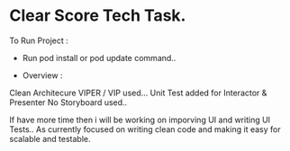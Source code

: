 # Clear Score Tech Task.


To Run Project : 

- Run pod install or pod update command.. 


- Overview :

 Clean Architecure VIPER / VIP used...
 Unit Test added for Interactor & Presenter
 No Storyboard used..


If have more time then i will be working on imporving UI and writing UI Tests.. As currently focused on writing clean code and making it easy for scalable and testable.
 

